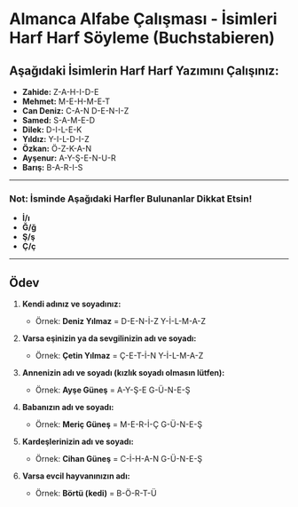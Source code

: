 # Almanca Alfabe Çalışması - İsimleri Harf Harf Söyleme (Buchstabieren)

## Aşağıdaki İsimlerin Harf Harf Yazımını Çalışınız:
- **Zahide:** Z-A-H-I-D-E  
- **Mehmet:** M-E-H-M-E-T  
- **Can Deniz:** C-A-N D-E-N-I-Z  
- **Samed:** S-A-M-E-D  
- **Dilek:** D-I-L-E-K  
- **Yıldız:** Y-I-L-D-I-Z  
- **Özkan:** Ö-Z-K-A-N  
- **Ayşenur:** A-Y-Ş-E-N-U-R  
- **Barış:** B-A-R-I-S  

---

### Not: İsminde Aşağıdaki Harfler Bulunanlar Dikkat Etsin!
- **İ/ı**  
- **Ğ/ğ**  
- **Ş/ş**  
- **Ç/ç**  

---

## Ödev  
1. **Kendi adınız ve soyadınız:**  
   - Örnek: **Deniz Yılmaz** = D-E-N-İ-Z Y-İ-L-M-A-Z  

2. **Varsa eşinizin ya da sevgilinizin adı ve soyadı:**  
   - Örnek: **Çetin Yılmaz** = Ç-E-T-İ-N Y-İ-L-M-A-Z  

3. **Annenizin adı ve soyadı (kızlık soyadı olmasın lütfen):**  
   - Örnek: **Ayşe Güneş** = A-Y-Ş-E G-Ü-N-E-Ş  

4. **Babanızın adı ve soyadı:**  
   - Örnek: **Meriç Güneş** = M-E-R-İ-Ç G-Ü-N-E-Ş  

5. **Kardeşlerinizin adı ve soyadı:**  
   - Örnek: **Cihan Güneş** = C-İ-H-A-N G-Ü-N-E-Ş  

6. **Varsa evcil hayvanınızın adı:**  
   - Örnek: **Börtü (kedi)** = B-Ö-R-T-Ü  
